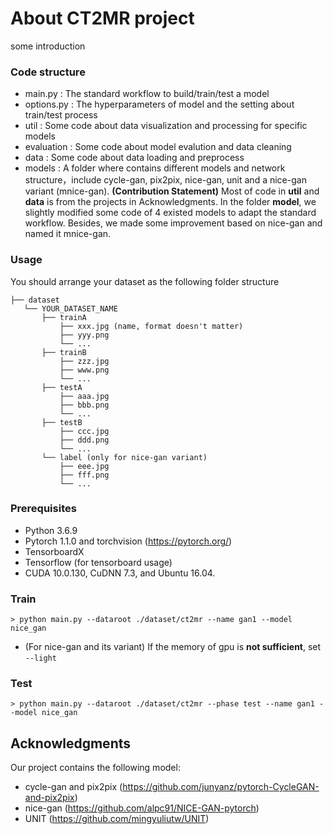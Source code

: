 # About CT2MR project
some introduction
### Code structure
* main.py :  The standard workflow to build/train/test a model
* options.py : The hyperparameters of model and the setting about train/test process
* util : Some code about data visualization and  processing  for specific models
* evaluation : Some code about model evalution and data cleaning
* data : Some code about data loading and preprocess
* models : A folder where contains different models and network structure，include cycle-gan, pix2pix, nice-gan, unit and a nice-gan variant (mnice-gan).
**(Contribution Statement)**
Most of code in **util** and **data** is from the projects in Acknowledgments.
In the folder **model**, we slightly modified some code of 4 existed models to adapt the standard workflow. Besides, we made some improvement based on nice-gan and named it mnice-gan.
### Usage
You should arrange your dataset as the following folder structure
```
├── dataset
   └── YOUR_DATASET_NAME
       ├── trainA
           ├── xxx.jpg (name, format doesn't matter)
           ├── yyy.png
           └── ...
       ├── trainB
           ├── zzz.jpg
           ├── www.png
           └── ...
       ├── testA
           ├── aaa.jpg
           ├── bbb.png
           └── ...
       ├── testB
           ├── ccc.jpg
           ├── ddd.png
           └── ...
       └── label (only for nice-gan variant)
           ├── eee.jpg
           ├── fff.png
           └── ...
```
### Prerequisites
* Python 3.6.9
* Pytorch 1.1.0 and torchvision (https://pytorch.org/)
* TensorboardX
* Tensorflow (for tensorboard usage)
* CUDA 10.0.130, CuDNN 7.3, and Ubuntu 16.04.


### Train
```
> python main.py --dataroot ./dataset/ct2mr --name gan1 --model nice_gan
```
* (For nice-gan and its variant) If the memory of gpu is **not sufficient**, set `--light`

### Test
```
> python main.py --dataroot ./dataset/ct2mr --phase test --name gan1 --model nice_gan
```


## Acknowledgments
Our project contains the following model:
* cycle-gan and pix2pix (https://github.com/junyanz/pytorch-CycleGAN-and-pix2pix)
* nice-gan (https://github.com/alpc91/NICE-GAN-pytorch)
* UNIT (https://github.com/mingyuliutw/UNIT)
